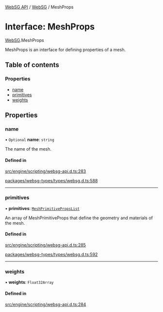 [WebSG API](../README.md) / [WebSG](../modules/WebSG.md) / MeshProps

# Interface: MeshProps

[WebSG](../modules/WebSG.md).MeshProps

MeshProps is an interface for defining properties of a mesh.

## Table of contents

### Properties

- [name](WebSG.MeshProps.md#name)
- [primitives](WebSG.MeshProps.md#primitives)
- [weights](WebSG.MeshProps.md#weights)

## Properties

### name

• `Optional` **name**: `string`

The name of the mesh.

#### Defined in

[src/engine/scripting/websg-api.d.ts:283](https://github.com/thirdroom/thirdroom/blob/972fa72b/src/engine/scripting/websg-api.d.ts#L283)

[packages/websg-types/types/websg.d.ts:588](https://github.com/thirdroom/thirdroom/blob/972fa72b/packages/websg-types/types/websg.d.ts#L588)

___

### primitives

• **primitives**: [`MeshPrimitivePropsList`](WebSG.MeshPrimitivePropsList.md)

An array of MeshPrimitiveProps that define the geometry and materials of the mesh.

#### Defined in

[src/engine/scripting/websg-api.d.ts:285](https://github.com/thirdroom/thirdroom/blob/972fa72b/src/engine/scripting/websg-api.d.ts#L285)

[packages/websg-types/types/websg.d.ts:592](https://github.com/thirdroom/thirdroom/blob/972fa72b/packages/websg-types/types/websg.d.ts#L592)

___

### weights

• **weights**: `Float32Array`

#### Defined in

[src/engine/scripting/websg-api.d.ts:284](https://github.com/thirdroom/thirdroom/blob/972fa72b/src/engine/scripting/websg-api.d.ts#L284)
